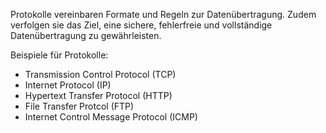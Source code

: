Protokolle vereinbaren Formate und Regeln zur Datenübertragung. Zudem verfolgen sie das Ziel, eine sichere, fehlerfreie und vollständige Datenübertragung zu gewährleisten.

Beispiele für Protokolle:
- Transmission Control Protocol (TCP)
- Internet Protocol (IP)
- Hypertext Transfer Protocol (HTTP)
- File Transfer Protcol (FTP)
- Internet Control Message Protocol (ICMP)
